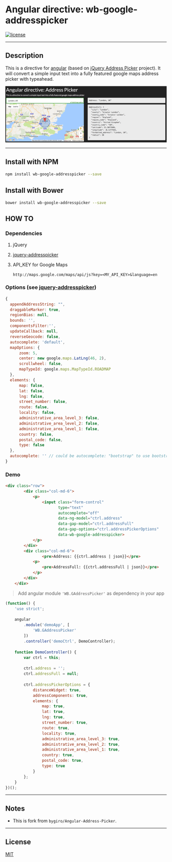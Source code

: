 # Angular directive: wb-google-addresspicker

[![license](https://img.shields.io/github/license/mashape/apistatus.svg)](https://github.com/WuglyakBolgoink/wb-google-addresspicker/blob/master/LICENSE)

---

## Description

This is a directive for [angular](https://github.com/angular/angular.js) (based on [jQuery Address Picker](https://github.com/bygiro/jQuery-AddressPicker-ByGiro) project).
It will convert a simple input text into a fully featured google maps address picker with typeahead.

![Demo](demo.png "Demo")

---

## Install with NPM

```bash
npm install wb-google-addresspicker --save
```

## Install with Bower

```bash
bower install wb-google-addresspicker --save
```

## HOW TO

### Dependencies

1. jQuery
2. [jquery-addresspicker](https://github.com/bygiro/jquery-addressPicker-ByGiro)
3. API_KEY for Google Maps
 
    ```
    http://maps.google.com/maps/api/js?key=<MY_API_KEY>&language=en
    ```

### Options (see [jquery-addresspicker](https://github.com/bygiro/jquery-addressPicker-ByGiro))

```js
{
  appendAddressString: "",
  draggableMarker: true,
  regionBias: null,
  bounds: '',
  componentsFilter:'',
  updateCallback: null,
  reverseGeocode: false,
  autocomplete: 'default',
  mapOptions: {
      zoom: 5,
      center: new google.maps.LatLng(46, 2),
      scrollwheel: false,
      mapTypeId: google.maps.MapTypeId.ROADMAP
  },
  elements: {
      map: false,
      lat: false,
      lng: false,
      street_number: false,
      route: false,
      locality: false,
      administrative_area_level_3: false,
      administrative_area_level_2: false,
      administrative_area_level_1: false,
      country: false,
      postal_code: false,
      type: false
  },
  autocomplete: '' // could be autocomplete: "bootstrap" to use bootstrap typeahead autocomplete instead of jQueryUI
}
```


### Demo

```html
<div class="row">
        <div class="col-md-6">
            <p>
                <input class="form-control"
                       type="text"
                       autocomplete="off"
                       data-ng-model="ctrl.address"
                       data-gap-model="ctrl.addressFull"
                       data-gap-options="ctrl.addressPickerOptions"
                       data-wb-google-addresspicker>
            </p>
        </div>
        <div class="col-md-6">
                <pre>Address: {{ctrl.address | json}}</pre>
            <p>
                <pre>AddressFull: {{ctrl.addressFull | json}}</pre>
            </p>
        </div>
    </div>
```

> Add angular module `'WB.GAddressPicker'` as dependency in your app
 
```js
(function() {
    'use strict';

    angular
        .module('demoApp', [
            'WB.GAddressPicker'
        ])
        .controller('demoCtrl', DemoController);

    function DemoController() {
        var ctrl = this;

        ctrl.address = '';
        ctrl.addressFull = null;

        ctrl.addressPickerOptions = {
            distanceWidget: true,
            addressComponents: true,
            elements: {
                map: true,
                lat: true,
                lng: true,
                street_number: true,
                route: true,
                locality: true,
                administrative_area_level_3: true,
                administrative_area_level_2: true,
                administrative_area_level_1: true,
                country: true,
                postal_code: true,
                type: true
            }
        };
    }
})();
```

---

## Notes

- This is fork from `bygiro/Angular-Address-Picker`.


---


## License

[MIT](https://github.com/WuglyakBolgoink/wb-google-addresspicker/blob/master/LICENSE)

